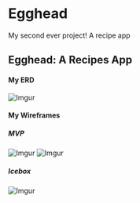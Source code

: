 # Egghead
My second ever project! A recipe app 

## Egghead: A Recipes App ##

#### My ERD ####
![Imgur](https://i.imgur.com/5WaFOq1.jpg)

#### My Wireframes ####
##### MVP #####
![Imgur](https://i.imgur.com/bV97g12.jpg)
![Imgur](https://i.imgur.com/NX6pfXF.jpg)

##### Icebox #####
![Imgur](https://i.imgur.com/oF3R65r.jpg)

